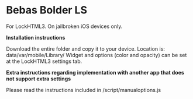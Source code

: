 # Bebas Bolder LS
For LockHTML3. On jailbroken iOS devices only.



**Installation instructions**

Download the entire folder and copy it to your device. Location is: data/var/mobile/Library/
Widget and options (color and opacity) can be set at the LockHTML3 settings tab.


**Extra instructions regarding implementation with another app that does not support extra settings**

Please read the instructions included in /script/manualoptions.js

